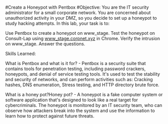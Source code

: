 #Create a Honeypot with Pentbox
#Objective:
You are the IT security administrator for a small corporate network. You are concerned about unauthorized activity in your DMZ, so you decide to set up a honeypot to study hacking attempts.
In this lab, your task is to:

Use Pentbox to create a honeypot on www_stage.
Test the honeypot on Consult-Lap using www_stage.corpnet.xyz in Chrome.
Verify the intrusion on www_stage.
Answer the questions.

Skills Learned:

What is Pentbox and what is it for? - Pentbox is a security suite that contains tools for penetration testing, including password crackers, honeypots, and denial of service testing tools. It's used to test the stability and security of networks, and can perform activities such as: Cracking hashes, DNS enumeration, Stress testing, and HTTP directory brute force.

What is a honey pot?Honey pot? - A honeypot is a fake computer system or software application that's designed to look like a real target for cybercriminals. The honeypot is monitored by an IT security team, who can observe how attackers break into the system and use the information to learn how to protect against future threats. 

